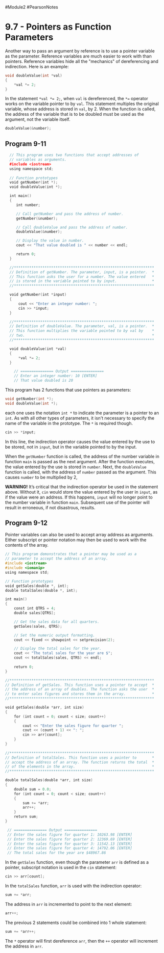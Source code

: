 #Module2 #PearsonNotes 
# 9.7 - Pointers as Function Parameters
Another way to pass an argument by reference is to use a pointer variable as the parameter. Reference variables are much easier to work with than pointers. Reference variables hide all the "mechanics" of dereferencing and indirection.
Here is an example:
```c++
void doubleValue(int *val)
{
	*val *= 2;
}
```
In the statement `*val *= 2;`, when `val` is dereferenced, the `*=` operator works on the variable pointer to by `val`. This statement multiples the original variable, whose address is stored in `val`, by 2. 
When the function is called, the address of the variable that is to be doubled must be used as the argument, not the variable itself.
```c++
doubleValue(&number);
```

## Program 9-11
```c++
  // This program uses two functions that accept addresses of
  // variables as arguments.
  #include <iostream>
  using namespace std;
  
  // Function prototypes
  void getNumber(int *);
  void doubleValue(int *);

  int main()
  {
     int number;

     // Call getNumber and pass the address of number.
     getNumber(&number);

     // Call doubleValue and pass the address of number.
     doubleValue(&number);

     // Display the value in number.
     cout << "That value doubled is " << number << endl;

     return 0;
  }

  //****************************************************************
  // Definition of getNumber. The parameter, input, is a pointer.  *
  // This function asks the user for a number. The value entered   *
  // is stored in the variable pointed to by input.                *
  //****************************************************************

  void getNumber(int *input)
  {
      cout << "Enter an integer number: ";
      cin >> *input;
  }

  //****************************************************************
  // Definition of doubleValue. The parameter, val, is a pointer.  *
  // This function multiplies the variable pointed to by val by    *
  // two.                                                          *
  //****************************************************************

  void doubleValue(int *val)
  {
      *val *= 2;
  }

	// =============== Output ===============
	// Enter an integer number: 10 [ENTER]
	// That value doubled is 20
```

This program has 2 functions that use pointers as parameters:
```c++
void getNumber(int *);
void doubleValue(int *);
```
each one uses the notation `int *` to indicate the parameter is a pointer to an `int`. As with all other types of parameters, it isn't necessary to specify the name of the variable in the prototype. The `*` is required though.

```c++
cin >> *input;
```
In this line, the indirection operator causes the value entered by the use to be stored, not in `input`, but in the variable pointed to by the input.

When the `getNumber` function is called, the address of the number variable in function `main` is passed as the next argument. After the function executes, the value entered by the use is stored in `number`. Next, the `doubleValue` function is called, with the address of `number` passed as the argument. This causes `number` to be multiplied by 2,

**WARNING!** It’s critical that the indirection operator be used in the statement above. Without it, `cin` would store the value entered by the user in `input`, as if the value were an address. If this happens, `input` will no longer point to the number variable in function `main`﻿. Subsequent use of the pointer will result in erroneous, if not disastrous, results.

## Program 9-12
Pointer variables can also be used to accept array address as arguments. Either subscript or pointer notation may then be used to work with the contents of the array.
```c++
// This program demonstrates that a pointer may be used as a 
// parameter to accept the address of an array. 
#include <iostream> 
#include <iomanip> 
using namespace std; 

// Function prototypes 
void getSales(double *, int); 
double totalSales(double *, int); 

int main() 
{ 
    const int QTRS = 4; 
    double sales[QTRS]; 

    // Get the sales data for all quarters. 
    getSales(sales, QTRS); 

    // Set the numeric output formatting. 
    cout << fixed << showpoint << setprecision(2); 

    // Display the total sales for the year. 
    cout << "The total sales for the year are $"; 
    cout << totalSales(sales, QTRS) << endl; 
    
    return 0; 
} 

//****************************************************************** 
// Definition of getSales. This function uses a pointer to accept  * 
// the address of an array of doubles. The function asks the user  * 
// to enter sales figures and stores them in the array.            * 
//****************************************************************** 

void getSales(double *arr, int size) 
{ 
    for (int count = 0; count < size; count++) 
    { 
        cout << "Enter the sales figure for quarter "; 
        cout << (count + 1) << ": "; 
        cin >> arr[count]; 
    } 
} 
 
//****************************************************************** 
// Definition of totalSales. This function uses a pointer to       * 
// accept the address of an array. The function returns the total  * 
// of the elements in the array.                                   * 
//****************************************************************** 

double totalSales(double *arr, int size) 
{ 
    double sum = 0.0; 
    for (int count = 0; count < size; count++) 
    { 
        sum += *arr; 
        arr++; 
    } 
    return sum; 
}

 // =============== Output ===============
 // Enter the sales figure for quarter 1: 10263.98 [ENTER]
 // Enter the sales figure for quarter 2: 12369.69 [ENTER]
 // Enter the sales figure for quarter 3: 11542.13 [ENTER]
 // Enter the sales figure for quarter 4: 14792.06 [ENTER]
 // The total sales for the year are $48967.86
```

In the `getSales` function, even though the parameter `arr` is defined as a pointer, subscript notation is used in the `cin` statement:
```c++
cin >> arr[count];
```

In the `totalSales` function, `arr` is used with the indirection operator:
```c++
sum += *arr;
```

The address in `arr` is incremented to point to the next element:
```c++
arr++;
```

The previous 2 statements could be combined into 1 whole statement:
```c++
sum += *arr++;
```
The `*` operator will first dereference `arr`, then the `++` operator will increment the address in `arr`.